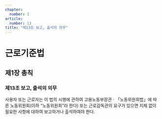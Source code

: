 ```yaml
---
chapter:
  number: 1
article:
  number: 13
title: "제13조 보고, 출석의 의무"
---
```

# 근로기준법

## 제1장 총칙

### 제13조 보고, 출석의 의무

사용자 또는 근로자는 이 법의 시행에 관하여 고용노동부장관ㆍ「노동위원회법」에 따른 노동위원회(이하 “노동위원회”라 한다) 또는 근로감독관의 요구가 있으면 지체 없이 필요한 사항에 대하여 보고하거나 출석하여야 한다.
